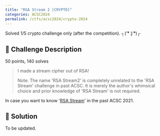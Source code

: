 ```yaml
---
title: "RSA Stream 2 [CRYPTO]"
categories: ACSC2024
permalink: /ctfs/acsc2024/crypto-2024
---
```

Solved 1/5 crypto challenge only (after the competition). ┐( ͡° ʖ̯ ͡°)┌

## 📁 Challenge Description
50 points, 140 solves 

>I made a stream cipher out of RSA!
>
>Note: The name 'RSA Stream2' is completely unrelated to the 'RSA Stream' challenge in past ACSC. It is merely the author's whimsical choice and prior knowledge of 'RSA Stream' is not required.

In case you want to know '[RSA Stream](https://mechfrog88.github.io/acsc-2021/rsa-stream)' in the past ACSC 2021.

## 🚩 Solution
To be updated.
